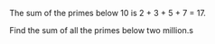 The sum of the primes below 10 is 2 + 3 + 5 + 7 = 17.

Find the sum of all the primes below two million.s